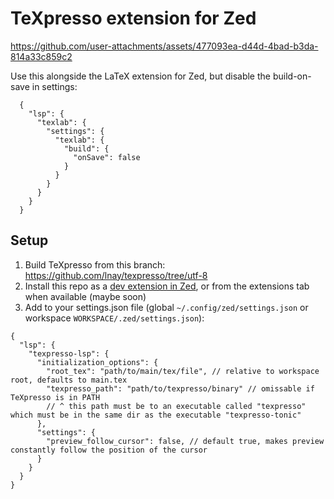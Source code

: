 # TeXpresso extension for Zed

https://github.com/user-attachments/assets/477093ea-d44d-4bad-b3da-814a33c859c2

Use this alongside the LaTeX extension for Zed, but disable the build-on-save in settings:
```jsonc
  {
    "lsp": {
      "texlab": {
        "settings": {
          "texlab": {
            "build": {
              "onSave": false
            }
          }
        }
      }
    }
  }
```

## Setup

1. Build TeXpresso from this branch: https://github.com/lnay/texpresso/tree/utf-8
2. Install this repo as a [dev extension in Zed](https://zed.dev/docs/extensions/developing-extensions#developing-an-extension-locally), or from the extensions tab when available (maybe soon)
3. Add to your settings.json file (global `~/.config/zed/settings.json` or workspace `WORKSPACE/.zed/settings.json`):
  ```jsonc
  {
    "lsp": {
      "texpresso-lsp": {
        "initialization_options": {
          "root_tex": "path/to/main/tex/file", // relative to workspace root, defaults to main.tex
          "texpresso_path": "path/to/texpresso/binary" // omissable if TeXpresso is in PATH
          // ^ this path must be to an executable called "texpresso" which must be in the same dir as the executable "texpresso-tonic"
        },
        "settings": {
          "preview_follow_cursor": false, // default true, makes preview constantly follow the position of the cursor
        }
      }
    }
  }
  ```
